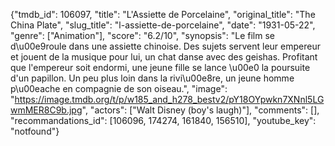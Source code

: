 {"tmdb_id": 106097, "title": "L'Assiette de Porcelaine", "original_title": "The China Plate", "slug_title": "l-assiette-de-porcelaine", "date": "1931-05-22", "genre": ["Animation"], "score": "6.2/10", "synopsis": "Le film se d\u00e9roule dans une assiette chinoise. Des sujets servent leur empereur et jouent de la musique pour lui, un chat danse avec des geishas. Profitant que l'empereur soit endormi, une jeune fille se lance \u00e0 la poursuite d'un papillon. Un peu plus loin dans la rivi\u00e8re, un jeune homme p\u00eache en compagnie de son oiseau.", "image": "https://image.tmdb.org/t/p/w185_and_h278_bestv2/pY18OYpwkn7XNnl5LGwmMER8C9b.jpg", "actors": ["Walt Disney (boy's laugh)"], "comments": [], "recommandations_id": [106096, 174274, 161840, 156510], "youtube_key": "notfound"}